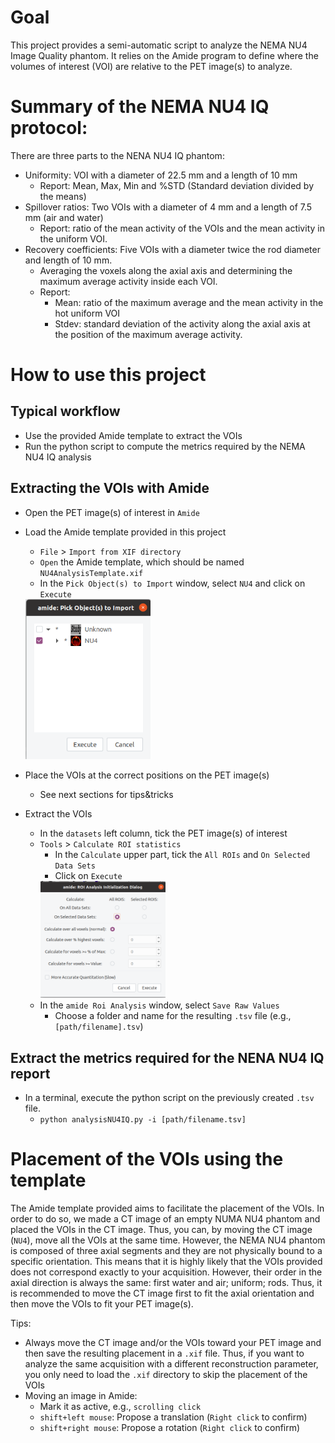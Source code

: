 # Goal
This project provides a semi-automatic script to analyze the NEMA NU4 Image Quality phantom.
It relies on the Amide program to define where the volumes of interest (VOI) are relative to the PET image(s) to analyze.


# Summary of the NEMA NU4 IQ protocol:
There are three parts to the NENA NU4 IQ phantom:
- Uniformity: VOI with a diameter of 22.5 mm and a length of 10 mm
	- Report: Mean, Max, Min and %STD (Standard deviation divided by the means)
- Spillover ratios: Two VOIs with a diameter of 4 mm and a length of 7.5 mm (air and water)
	- Report: ratio of the mean activity of the VOIs and the mean activity in the uniform VOI.
- Recovery coefficients: Five VOIs with a diameter twice the rod diameter and length of 10 mm.
	- Averaging the voxels along the axial axis and determining the maximum average activity inside each VOI.
	- Report: 
		- Mean: ratio of the maximum average and the mean activity in the hot uniform VOI
		- Stdev: standard deviation of the activity along the axial axis at the position of the maximum average 
			activity.


# How to use this project

## Typical workflow 
- Use the provided Amide template to extract the VOIs
- Run the python script to compute the metrics required by the NEMA NU4 IQ analysis 

## Extracting the VOIs with Amide

- Open the PET image(s) of interest in `Amide`
 
- Load the Amide template provided in this project
	- `File` > `Import from XIF directory`
	- `Open` the Amide template, which should be named `NU4AnalysisTemplate.xif` 
	- In the `Pick Object(s) to Import` window, select `NU4` and click on `Execute`
	<img src='preview/01_pickObj.png' alt="posTriang" width='200'> 
 
- Place the VOIs at the correct positions on the PET image(s)
	- See next sections for tips&tricks
 
- Extract the VOIs
	- In the `datasets` left column, tick the PET image(s) of interest
	- `Tools` > `Calculate ROI statistics`
		- In the `Calculate` upper part, tick the `All ROIs` and `On Selected Data Sets`
		- Click on `Execute`
		<img src='preview/02_calculate.png' alt="posTriang" width='200'> 
	- In the `amide Roi Analysis` window, select `Save Raw Values`
		- Choose a folder and name for the resulting `.tsv` file (e.g., `[path/filename].tsv`)
 
## Extract the metrics required for the NENA NU4 IQ report 
- In a terminal, execute the python script on the previously created `.tsv` file.
	- `python analysisNU4IQ.py -i [path/filename.tsv]`


# Placement of the VOIs using the template 

The Amide template provided aims to facilitate the placement of the VOIs.
In order to do so, we made a CT image of an empty NUMA NU4 phantom and placed the VOIs in the CT image.
Thus, you can, by moving the CT image (`NU4`), move all the VOIs at the same time. 
However, the NEMA NU4 phantom is composed of three axial segments and they are not physically bound to a specific orientation.
This means that it is highly likely that the VOIs provided does not correspond exactly to your acquisition. 
However, their order in the axial direction is always the same: first water and air; uniform; rods.
Thus, it is recommended to move the CT image first to fit the axial orientation and then move the VOIs to fit your PET image(s).

Tips:
- Always move the CT image and/or the VOIs toward your PET image and then save the resulting placement in a `.xif` file. Thus, if you want to analyze the same acquisition with a different reconstruction parameter, you only need to load the `.xif` directory to skip the placement of the VOIs
- Moving an image in Amide:
	- Mark it as active, e.g., `scrolling click`
	- `shift+left mouse`: Propose a translation (`Right click` to confirm)
	- `shift+right mouse`: Propose a rotation (`Right click` to confirm)


